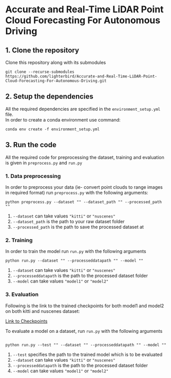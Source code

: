 # Accurate and Real-Time LiDAR Point Cloud Forecasting For Autonomous Driving

## 1. Clone the repository
Clone this repository along with its submodules
```
git clone --recurse-submodules https://github.com/lighterbird/Accurate-and-Real-Time-LiDAR-Point-Cloud-Forecasting-For-Autonomous-Driving.git
```

## 2. Setup the dependencies
All the required dependencies are specified in the `environment_setup.yml` file.  
In order to create a conda environment use command: 

```
conda env create -f environment_setup.yml
```

## 3. Run the code
All the required code for preprocessing the dataset, training and evaluation is given in `preprocess.py` and `run.py`  

### 1. Data preprocessing
In order to preprocess your data (ie- convert point clouds to range images in required format) run `preprocess.py` with the following arguments:  

```
python preprocess.py --dataset "" --dataset_path "" --processed_path ""
```  
1. `--dataset` can take values `"kitti"` or `"nuscenes"`
2. `--dataset_path` is the path to your raw dataset folder
3. `--processed_path` is the path to save the processed dataset at

### 2. Training
In order to train the model run `run.py` with the following arguments  

```
python run.py --dataset "" --processeddatapath "" --model "" 
```
1. `--dataset` can take values `"kitti"` or `"nuscenes"`
2. `--processeddatapath` is the path to the processed dataset folder
3. `--model` can take values `"model1"` or `"model2"`

### 3. Evaluation
Following is the link to the trained checkpoints for both model1 and model2 on both kitti and nuscenes dataset:  

[Link to Checkpoints](https://drive.google.com/drive/folders/1OCGuoMm5GHeAfnrWXcje90QQN0ZLtoqz?usp=drive_link)


To evaluate a model on a dataset, run `run.py` with the following arguments  

```

python run.py --test "" --dataset "" --processeddatapath "" --model "" 
```
1. `--test` specifies the path to the trained model which is to be evaluated
2. `--dataset` can take values `"kitti"` or `"nuscenes"`
3. `--processeddatapath` is the path to the processed dataset folder
4. `--model` can take values `"model1"` or `"model2"`